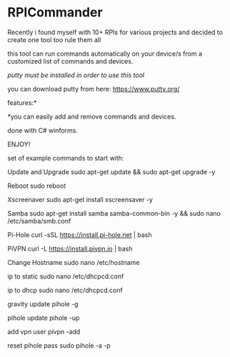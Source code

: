 # RPICommander

Recently i found myself with 10+ RPIs for various projects and decided to create one tool too rule them all

this tool can run commands automatically on your device/s from a customized list of commands and devices.

*putty must be installed in order to use this tool*

you can download putty from here: https://www.putty.org/

features:*

*you can easily add and remove commands and devices.

done with C# winforms.

ENJOY! 


set of example commands to start with: 

Update and Upgrade sudo apt-get update && sudo apt-get upgrade -y

Reboot sudo reboot

Xscreenaver sudo apt-get install xscreensaver -y

Samba sudo apt-get install samba samba-common-bin -y && sudo nano /etc/samba/smb.conf

Pi-Hole curl -sSL https://install.pi-hole.net | bash

PiVPN curl -L https://install.pivpn.io | bash

Change Hostname sudo nano /etc/hostname

ip to static sudo nano /etc/dhcpcd.conf

ip to dhcp sudo nano /etc/dhcpcd.conf

gravity update pihole -g

pihole update pihole -up

add vpn user pivpn -add

reset pihole pass sudo pihole -a -p
